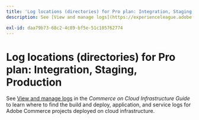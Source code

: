 ```yaml
---
title: 'Log locations (directories) for Pro plan: Integration, Staging, Production'
description: See [View and manage logs](https://experienceleague.adobe.com/docs/commerce-cloud-service/user-guide/develop/test/log-locations.html) in the *Commerce on Cloud Infrastructure Guide* to learn where to find build and deploy, application, and service logs for your project.

exl-id: daa79b73-68c2-4c89-bf5e-51c105762774
---
```

# Log locations (directories) for Pro plan: Integration, Staging, Production

See [View and manage logs](https://experienceleague.adobe.com/docs/commerce-cloud-service/user-guide/develop/test/log-locations.html) in the *Commerce on Cloud Infrastructure Guide* to learn where to find the build and deploy, application, and service logs for Adobe Commerce projects deployed on cloud infrastructure.
